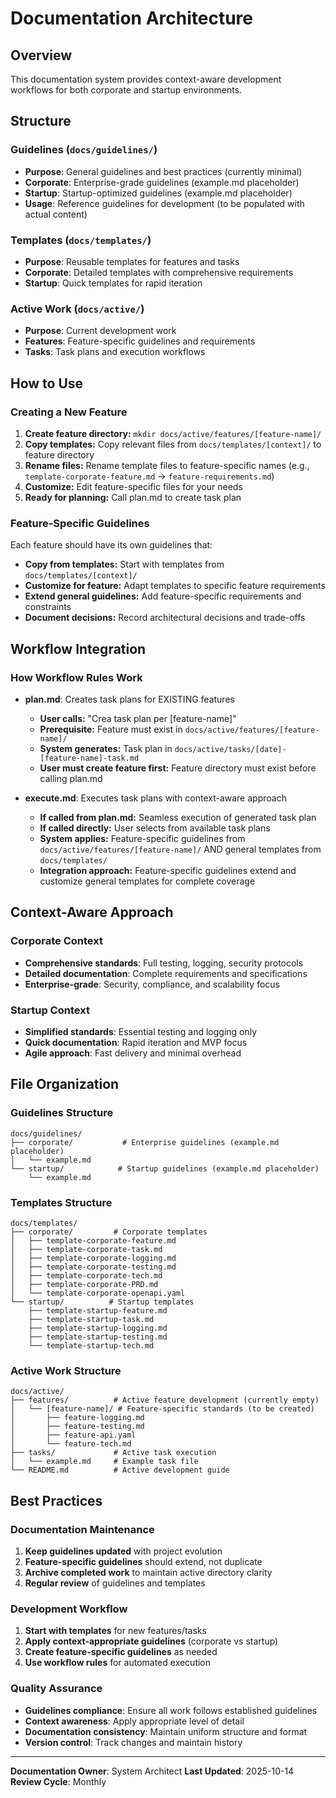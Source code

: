 # Documentation Architecture

## Overview
This documentation system provides context-aware development workflows for both corporate and startup environments.

## Structure

### Guidelines (`docs/guidelines/`)
- **Purpose**: General guidelines and best practices (currently minimal)
- **Corporate**: Enterprise-grade guidelines (example.md placeholder)
- **Startup**: Startup-optimized guidelines (example.md placeholder)
- **Usage**: Reference guidelines for development (to be populated with actual content)

### Templates (`docs/templates/`)
- **Purpose**: Reusable templates for features and tasks
- **Corporate**: Detailed templates with comprehensive requirements
- **Startup**: Quick templates for rapid iteration

### Active Work (`docs/active/`)
- **Purpose**: Current development work
- **Features**: Feature-specific guidelines and requirements
- **Tasks**: Task plans and execution workflows

## How to Use

### Creating a New Feature
1. **Create feature directory:** `mkdir docs/active/features/[feature-name]/`
2. **Copy templates:** Copy relevant files from `docs/templates/[context]/` to feature directory
3. **Rename files:** Rename template files to feature-specific names (e.g., `template-corporate-feature.md` → `feature-requirements.md`)
4. **Customize:** Edit feature-specific files for your needs
5. **Ready for planning:** Call plan.md to create task plan

### Feature-Specific Guidelines
Each feature should have its own guidelines that:
- **Copy from templates:** Start with templates from `docs/templates/[context]/`
- **Customize for feature:** Adapt templates to specific feature requirements
- **Extend general guidelines:** Add feature-specific requirements and constraints
- **Document decisions:** Record architectural decisions and trade-offs

## Workflow Integration

### How Workflow Rules Work
- **plan.md**: Creates task plans for EXISTING features
  - **User calls:** "Crea task plan per [feature-name]"
  - **Prerequisite:** Feature must exist in `docs/active/features/[feature-name]/`
  - **System generates:** Task plan in `docs/active/tasks/[date]-[feature-name]-task.md`
  - **User must create feature first:** Feature directory must exist before calling plan.md

- **execute.md**: Executes task plans with context-aware approach
  - **If called from plan.md:** Seamless execution of generated task plan
  - **If called directly:** User selects from available task plans
  - **System applies:** Feature-specific guidelines from `docs/active/features/[feature-name]/` AND general templates from `docs/templates/`
  - **Integration approach:** Feature-specific guidelines extend and customize general templates for complete coverage

## Context-Aware Approach

### Corporate Context
- **Comprehensive standards**: Full testing, logging, security protocols
- **Detailed documentation**: Complete requirements and specifications
- **Enterprise-grade**: Security, compliance, and scalability focus

### Startup Context
- **Simplified standards**: Essential testing and logging only
- **Quick documentation**: Rapid iteration and MVP focus
- **Agile approach**: Fast delivery and minimal overhead

## File Organization

### Guidelines Structure
```
docs/guidelines/
├── corporate/           # Enterprise guidelines (example.md placeholder)
│   └── example.md
└── startup/            # Startup guidelines (example.md placeholder)
    └── example.md
```

### Templates Structure
```
docs/templates/
├── corporate/         # Corporate templates
│   ├── template-corporate-feature.md
│   ├── template-corporate-task.md
│   ├── template-corporate-logging.md
│   ├── template-corporate-testing.md
│   ├── template-corporate-tech.md
│   ├── template-corporate-PRD.md
│   └── template-corporate-openapi.yaml
└── startup/          # Startup templates
    ├── template-startup-feature.md
    ├── template-startup-task.md
    ├── template-startup-logging.md
    ├── template-startup-testing.md
    └── template-startup-tech.md
```

### Active Work Structure
```
docs/active/
├── features/          # Active feature development (currently empty)
│   └── [feature-name]/ # Feature-specific standards (to be created)
│       ├── feature-logging.md
│       ├── feature-testing.md
│       ├── feature-api.yaml
│       └── feature-tech.md
├── tasks/             # Active task execution
│   └── example.md     # Example task file
└── README.md          # Active development guide
```

## Best Practices

### Documentation Maintenance
1. **Keep guidelines updated** with project evolution
2. **Feature-specific guidelines** should extend, not duplicate
3. **Archive completed work** to maintain active directory clarity
4. **Regular review** of guidelines and templates

### Development Workflow
1. **Start with templates** for new features/tasks
2. **Apply context-appropriate guidelines** (corporate vs startup)
3. **Create feature-specific guidelines** as needed
4. **Use workflow rules** for automated execution

### Quality Assurance
- **Guidelines compliance**: Ensure all work follows established guidelines
- **Context awareness**: Apply appropriate level of detail
- **Documentation consistency**: Maintain uniform structure and format
- **Version control**: Track changes and maintain history

---

**Documentation Owner**: System Architect
**Last Updated**: 2025-10-14
**Review Cycle**: Monthly
